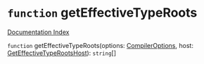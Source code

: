 # `function` getEffectiveTypeRoots

[Documentation Index](../README.md)

`function` getEffectiveTypeRoots(options: [CompilerOptions](../private.interface.CompilerOptions/README.md), host: [GetEffectiveTypeRootsHost](../private.interface.GetEffectiveTypeRootsHost/README.md)): `string`\[]